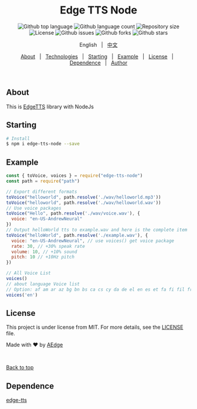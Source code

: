 <!-- <div align="center" id="top"> 
  <img src="./.github/app.gif" alt="Edge Tts Node" />

  &#xa0;

</div> -->

<h1 align="center">Edge TTS Node</h1>

<p align="center">
  <img alt="Github top language" src="https://img.shields.io/github/languages/top/AEJays/edge-tts-node?color=56BEB8">

  <img alt="Github language count" src="https://img.shields.io/github/languages/count/AEJays/edge-tts-node?color=56BEB8">

  <img alt="Repository size" src="https://img.shields.io/github/repo-size/AEJays/edge-tts-node?color=56BEB8">

  <img alt="License" src="https://img.shields.io/github/license/AEJays/edge-tts-node?color=56BEB8">

  <img alt="Github issues" src="https://img.shields.io/github/issues/AEJays/edge-tts-node?color=56BEB8" />

  <img alt="Github forks" src="https://img.shields.io/github/forks/AEJays/edge-tts-node?color=56BEB8" />

  <img alt="Github stars" src="https://img.shields.io/github/stars/AEJays/edge-tts-node?color=56BEB8" />
</p>

<!-- Status -->

<!-- <h4 align="center"> 
	🚧  Edge Tts Node 🚀 Under construction...  🚧
</h4> 

<hr> -->
<p align="center">
  <span>English</span> &#xa0; | &#xa0; 
  <a href="./README-cn.md">中文</a>
</p>
<p align="center">
  <a href="#about">About</a> &#xa0; | &#xa0; 
  <a href="#rocket-technologies">Technologies</a> &#xa0; | &#xa0;
  <a href="#checkered_flag-starting">Starting</a> &#xa0; | &#xa0;
  <a href="#example">Example</a> &#xa0; | &#xa0;
  <a href="#memo-license">License</a> &#xa0; | &#xa0;
  <a href="#dependence">Dependence</a> &#xa0; | &#xa0;
  <a href="https://github.com/AEJays" target="_blank">Author</a>
</p>

<br>

## About ##

This is [EdgeTTS](https://github.com/rany2/edge-tts) library with NodeJs

## Starting ##

```bash
# Install
$ npm i edge-tts-node --save
```
## Example ##

```javascript
const { toVoice, voices } = require("edge-tts-node")
const path = require("path")

// Export different formats
toVoice("helloworld", path.resolve('./wav/helloworld.mp3'))
toVoice("helloworld", path.resolve('./wav/helloworld.wav'))
// Use voice packages
toVoice("Hello", path.resolve('./wav/voice.wav'), {
  voice: "en-US-AndrewNeural"
})
// Output helloWorld tts to example.wav and here is the complete item
toVoice("helloWorld", path.resolve('./example.wav'), {
  voice: "en-US-AndrewNeural", // use voices() get voice package
  rate: 30, // +30% speak rate
  volume: 10, // +10% sound
  pitch: 10 // +10Hz pitch
})

// All Voice List
voices()
// about language Voice list
// Option: af am ar az bg bn bs ca cs cy da de el en es et fa fi fil fr ga gl gu he hi hr hu id is it ja jv ka kk km kn ko lo lt lv mk ml mn mr ms mt my nb ne nl pl ps pt ro ru si sk sl so sq sr su sv sw ta te th tr uk ur uz vi zh
voices('en')
```

## License ##

This project is under license from MIT. For more details, see the [LICENSE](LICENSE.md) file.


Made with :heart: by <a href="https://github.com/AEJays" target="_blank">AEdge</a>

&#xa0;

<a href="#top">Back to top</a>

## Dependence ##
[edge-tts](https://github.com/rany2/edge-tts)